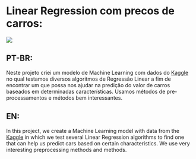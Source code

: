 # Linear Regression com precos de carros:

<img src="https://images.pexels.com/photos/164634/pexels-photo-164634.jpeg?auto=compress&cs=tinysrgb&dpr=2&h=750&w=1260">

## PT-BR:

<p>
  Neste projeto criei um modelo de Machine Learning com dados do <a href="https://www.kaggle.com/adityadesai13/used-car-dataset-ford-and-mercedes">Kaggle</a> no qual testamos diversos algoritmos de Regressão Linear a fim de encontrar um que possa nos ajudar na predição do valor de carros baseados em determinadas características. Usamos métodos de pre-processamentos e métodos bem interessantes.
 </p>
 
 ## EN:
 
 <p>
  In this project, we create a Machine Learning model with data from the <a href="https://www.kaggle.com/adityadesai13/used-car-dataset-ford-and-mercedes">Kaggle</a> in which we test several Linear Regression algorithms to find one that can help us predict cars based on certain characteristics. We use very interesting preprocessing methods and methods.
 </p>
